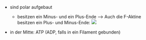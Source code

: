 - sind polar aufgebaut
	- besitzen ein Minus- und ein Plus-Ende 
	--> Auch die F-Aktine besitzen ein Plus- und Minus-Ende:
![](Pasted%20image%2020231111173312.png)

- in der Mitte: ATP (ADP, falls in ein Filament gebunden)